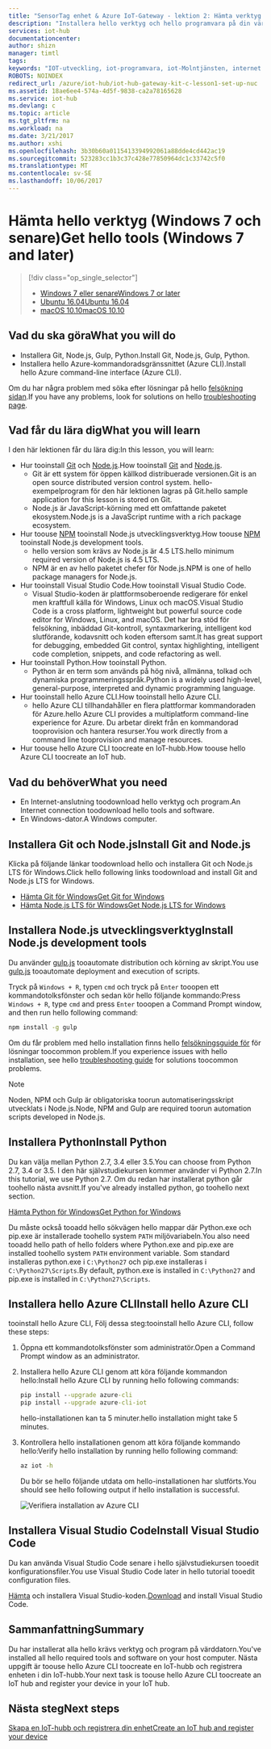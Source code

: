 ```yaml
---
title: "SensorTag enhet & Azure IoT-Gateway - lektion 2: Hämta verktyg (Windows) | Microsoft Docs"
description: "Installera hello verktyg och hello programvara på din värddator som kör Windows, skapar en IoT-hubb och registrera enheten i hello IoT-hubb."
services: iot-hub
documentationcenter: 
author: shizn
manager: timtl
tags: 
keywords: "IOT-utveckling, iot-programvara, iot-Molntjänsten, internet av saker programvara, azure cli, installera git för windows, gulp kör, node js windows, installera npm i windows, installera python i windows"
ROBOTS: NOINDEX
redirect_url: /azure/iot-hub/iot-hub-gateway-kit-c-lesson1-set-up-nuc
ms.assetid: 18ae6ee4-574a-4d5f-9838-ca2a78165628
ms.service: iot-hub
ms.devlang: c
ms.topic: article
ms.tgt_pltfrm: na
ms.workload: na
ms.date: 3/21/2017
ms.author: xshi
ms.openlocfilehash: 3b30b60a0115413394992061a88dde4cd442ac19
ms.sourcegitcommit: 523283cc1b3c37c428e77850964dc1c33742c5f0
ms.translationtype: MT
ms.contentlocale: sv-SE
ms.lasthandoff: 10/06/2017
---
```

# <a name="get-hello-tools-windows-7-and-later"></a><span data-ttu-id="fab7e-104">Hämta hello verktyg (Windows 7 och senare)</span><span class="sxs-lookup"><span data-stu-id="fab7e-104">Get hello tools (Windows 7 and later)</span></span>
> [!div class="op_single_selector"]
> * [<span data-ttu-id="fab7e-105">Windows 7 eller senare</span><span class="sxs-lookup"><span data-stu-id="fab7e-105">Windows 7 or later</span></span>](iot-hub-gateway-kit-c-lesson2-get-the-tools-win32.md)
> * [<span data-ttu-id="fab7e-106">Ubuntu 16.04</span><span class="sxs-lookup"><span data-stu-id="fab7e-106">Ubuntu 16.04</span></span>](iot-hub-gateway-kit-c-lesson2-get-the-tools-ubuntu.md)
> * [<span data-ttu-id="fab7e-107">macOS 10.10</span><span class="sxs-lookup"><span data-stu-id="fab7e-107">macOS 10.10</span></span>](iot-hub-gateway-kit-c-lesson2-get-the-tools-mac.md)

## <a name="what-you-will-do"></a><span data-ttu-id="fab7e-108">Vad du ska göra</span><span class="sxs-lookup"><span data-stu-id="fab7e-108">What you will do</span></span>

- <span data-ttu-id="fab7e-109">Installera Git, Node.js, Gulp, Python.</span><span class="sxs-lookup"><span data-stu-id="fab7e-109">Install Git, Node.js, Gulp, Python.</span></span>
- <span data-ttu-id="fab7e-110">Installera hello Azure-kommandoradsgränssnittet (Azure CLI).</span><span class="sxs-lookup"><span data-stu-id="fab7e-110">Install hello Azure command-line interface (Azure CLI).</span></span> 

<span data-ttu-id="fab7e-111">Om du har några problem med söka efter lösningar på hello [felsökning sidan](iot-hub-gateway-kit-c-troubleshooting.md).</span><span class="sxs-lookup"><span data-stu-id="fab7e-111">If you have any problems, look for solutions on hello [troubleshooting page](iot-hub-gateway-kit-c-troubleshooting.md).</span></span>

## <a name="what-you-will-learn"></a><span data-ttu-id="fab7e-112">Vad får du lära dig</span><span class="sxs-lookup"><span data-stu-id="fab7e-112">What you will learn</span></span>

<span data-ttu-id="fab7e-113">I den här lektionen får du lära dig:</span><span class="sxs-lookup"><span data-stu-id="fab7e-113">In this lesson, you will learn:</span></span>

- <span data-ttu-id="fab7e-114">Hur tooinstall [Git](https://git-scm.com/) och [Node.js](https://nodejs.org/en/).</span><span class="sxs-lookup"><span data-stu-id="fab7e-114">How tooinstall [Git](https://git-scm.com/) and [Node.js](https://nodejs.org/en/).</span></span>
  - <span data-ttu-id="fab7e-115">Git är ett system för öppen källkod distribuerade versionen.</span><span class="sxs-lookup"><span data-stu-id="fab7e-115">Git is an open source distributed version control system.</span></span> <span data-ttu-id="fab7e-116">hello-exempelprogram för den här lektionen lagras på Git.</span><span class="sxs-lookup"><span data-stu-id="fab7e-116">hello sample application for this lesson is stored on Git.</span></span>
  - <span data-ttu-id="fab7e-117">Node.js är JavaScript-körning med ett omfattande paketet ekosystem.</span><span class="sxs-lookup"><span data-stu-id="fab7e-117">Node.js is a JavaScript runtime with a rich package ecosystem.</span></span>
- <span data-ttu-id="fab7e-118">Hur toouse [NPM](https://www.npmjs.com/) tooinstall Node.js utvecklingsverktyg.</span><span class="sxs-lookup"><span data-stu-id="fab7e-118">How toouse [NPM](https://www.npmjs.com/) tooinstall Node.js development tools.</span></span>
  - <span data-ttu-id="fab7e-119">hello version som krävs av Node.js är 4.5 LTS.</span><span class="sxs-lookup"><span data-stu-id="fab7e-119">hello minimum required version of Node.js is 4.5 LTS.</span></span>
  - <span data-ttu-id="fab7e-120">NPM är en av hello paketet chefer för Node.js.</span><span class="sxs-lookup"><span data-stu-id="fab7e-120">NPM is one of hello package managers for Node.js.</span></span>
- <span data-ttu-id="fab7e-121">Hur tooinstall Visual Studio Code.</span><span class="sxs-lookup"><span data-stu-id="fab7e-121">How tooinstall Visual Studio Code.</span></span>
  - <span data-ttu-id="fab7e-122">Visual Studio-koden är plattformsoberoende redigerare för enkel men kraftfull källa för Windows, Linux och macOS.</span><span class="sxs-lookup"><span data-stu-id="fab7e-122">Visual Studio Code is a cross platform, lightweight but powerful source code editor for Windows, Linux, and macOS.</span></span> <span data-ttu-id="fab7e-123">Det har bra stöd för felsökning, inbäddad Git-kontroll, syntaxmarkering, intelligent kod slutförande, kodavsnitt och koden eftersom samt.</span><span class="sxs-lookup"><span data-stu-id="fab7e-123">It has great support for debugging, embedded Git control, syntax highlighting, intelligent code completion, snippets, and code refactoring as well.</span></span>
- <span data-ttu-id="fab7e-124">Hur tooinstall Python.</span><span class="sxs-lookup"><span data-stu-id="fab7e-124">How tooinstall Python.</span></span>
  - <span data-ttu-id="fab7e-125">Python är en term som används på hög nivå, allmänna, tolkad och dynamiska programmeringsspråk.</span><span class="sxs-lookup"><span data-stu-id="fab7e-125">Python is a widely used high-level, general-purpose, interpreted and dynamic programming language.</span></span>
- <span data-ttu-id="fab7e-126">Hur tooinstall hello Azure CLI.</span><span class="sxs-lookup"><span data-stu-id="fab7e-126">How tooinstall hello Azure CLI.</span></span>
  - <span data-ttu-id="fab7e-127">hello Azure CLI tillhandahåller en flera plattformar kommandoraden för Azure.</span><span class="sxs-lookup"><span data-stu-id="fab7e-127">hello Azure CLI provides a multiplatform command-line experience for Azure.</span></span> <span data-ttu-id="fab7e-128">Du arbetar direkt från en kommandorad tooprovision och hantera resurser.</span><span class="sxs-lookup"><span data-stu-id="fab7e-128">You work directly from a command line tooprovision and manage resources.</span></span>
- <span data-ttu-id="fab7e-129">Hur toouse hello Azure CLI toocreate en IoT-hubb.</span><span class="sxs-lookup"><span data-stu-id="fab7e-129">How toouse hello Azure CLI toocreate an IoT hub.</span></span>

## <a name="what-you-need"></a><span data-ttu-id="fab7e-130">Vad du behöver</span><span class="sxs-lookup"><span data-stu-id="fab7e-130">What you need</span></span>

- <span data-ttu-id="fab7e-131">En Internet-anslutning toodownload hello verktyg och program.</span><span class="sxs-lookup"><span data-stu-id="fab7e-131">An Internet connection toodownload hello tools and software.</span></span>
- <span data-ttu-id="fab7e-132">En Windows-dator.</span><span class="sxs-lookup"><span data-stu-id="fab7e-132">A Windows computer.</span></span>

## <a name="install-git-and-nodejs"></a><span data-ttu-id="fab7e-133">Installera Git och Node.js</span><span class="sxs-lookup"><span data-stu-id="fab7e-133">Install Git and Node.js</span></span>

<span data-ttu-id="fab7e-134">Klicka på följande länkar toodownload hello och installera Git och Node.js LTS för Windows.</span><span class="sxs-lookup"><span data-stu-id="fab7e-134">Click hello following links toodownload and install Git and Node.js LTS for Windows.</span></span>

- [<span data-ttu-id="fab7e-135">Hämta Git för Windows</span><span class="sxs-lookup"><span data-stu-id="fab7e-135">Get Git for Windows</span></span>](https://git-scm.com/download/win/)
- [<span data-ttu-id="fab7e-136">Hämta Node.js LTS för Windows</span><span class="sxs-lookup"><span data-stu-id="fab7e-136">Get Node.js LTS for Windows</span></span>](https://nodejs.org/en/)

## <a name="install-nodejs-development-tools"></a><span data-ttu-id="fab7e-137">Installera Node.js utvecklingsverktyg</span><span class="sxs-lookup"><span data-stu-id="fab7e-137">Install Node.js development tools</span></span>

<span data-ttu-id="fab7e-138">Du använder [gulp.js](http://gulpjs.com/) tooautomate distribution och körning av skript.</span><span class="sxs-lookup"><span data-stu-id="fab7e-138">You use [gulp.js](http://gulpjs.com/) tooautomate deployment and execution of scripts.</span></span>

<span data-ttu-id="fab7e-139">Tryck på `Windows + R`, typen `cmd` och tryck på `Enter` tooopen ett kommandotolksfönster och sedan kör hello följande kommando:</span><span class="sxs-lookup"><span data-stu-id="fab7e-139">Press `Windows + R`, type `cmd` and press `Enter` tooopen a Command Prompt window, and then run hello following command:</span></span>

```cmd
npm install -g gulp
```

<span data-ttu-id="fab7e-140">Om du får problem med hello installation finns hello [felsökningsguide för](iot-hub-gateway-kit-c-troubleshooting.md) för lösningar toocommon problem.</span><span class="sxs-lookup"><span data-stu-id="fab7e-140">If you experience issues with hello installation, see hello [troubleshooting guide](iot-hub-gateway-kit-c-troubleshooting.md) for solutions toocommon problems.</span></span>

> [!Note]
> <span data-ttu-id="fab7e-141">Noden, NPM och Gulp är obligatoriska toorun automatiseringsskript utvecklats i Node.js.</span><span class="sxs-lookup"><span data-stu-id="fab7e-141">Node, NPM and Gulp are required toorun automation scripts developed in Node.js.</span></span>

## <a name="install-python"></a><span data-ttu-id="fab7e-142">Installera Python</span><span class="sxs-lookup"><span data-stu-id="fab7e-142">Install Python</span></span>

<span data-ttu-id="fab7e-143">Du kan välja mellan Python 2.7, 3.4 eller 3.5.</span><span class="sxs-lookup"><span data-stu-id="fab7e-143">You can choose from Python 2.7, 3.4 or 3.5.</span></span> <span data-ttu-id="fab7e-144">I den här självstudiekursen kommer använder vi Python 2.7.</span><span class="sxs-lookup"><span data-stu-id="fab7e-144">In this tutorial, we use Python 2.7.</span></span> <span data-ttu-id="fab7e-145">Om du redan har installerat python går toohello nästa avsnitt.</span><span class="sxs-lookup"><span data-stu-id="fab7e-145">If you've already installed python, go toohello next section.</span></span>

[<span data-ttu-id="fab7e-146">Hämta Python för Windows</span><span class="sxs-lookup"><span data-stu-id="fab7e-146">Get Python for Windows</span></span>](https://www.python.org/downloads/)

<span data-ttu-id="fab7e-147">Du måste också tooadd hello sökvägen hello mappar där Python.exe och pip.exe är installerade toohello system `PATH` miljövariabeln.</span><span class="sxs-lookup"><span data-stu-id="fab7e-147">You also need tooadd hello path of hello folders where Python.exe and pip.exe are installed toohello system `PATH` environment variable.</span></span> <span data-ttu-id="fab7e-148">Som standard installeras python.exe i `C:\Python27` och pip.exe installeras i `C:\Python27\Scripts`.</span><span class="sxs-lookup"><span data-stu-id="fab7e-148">By default, python.exe is installed in `C:\Python27` and pip.exe is installed in `C:\Python27\Scripts`.</span></span>

## <a name="install-hello-azure-cli"></a><span data-ttu-id="fab7e-149">Installera hello Azure CLI</span><span class="sxs-lookup"><span data-stu-id="fab7e-149">Install hello Azure CLI</span></span>

<span data-ttu-id="fab7e-150">tooinstall hello Azure CLI, Följ dessa steg:</span><span class="sxs-lookup"><span data-stu-id="fab7e-150">tooinstall hello Azure CLI, follow these steps:</span></span>

1. <span data-ttu-id="fab7e-151">Öppna ett kommandotolksfönster som administratör.</span><span class="sxs-lookup"><span data-stu-id="fab7e-151">Open a Command Prompt window as an administrator.</span></span>

2. <span data-ttu-id="fab7e-152">Installera hello Azure CLI genom att köra följande kommandon hello:</span><span class="sxs-lookup"><span data-stu-id="fab7e-152">Install hello Azure CLI by running hello following commands:</span></span>

   ```cmd
   pip install --upgrade azure-cli
   pip install --upgrade azure-cli-iot
   ```

   <span data-ttu-id="fab7e-153">hello-installationen kan ta 5 minuter.</span><span class="sxs-lookup"><span data-stu-id="fab7e-153">hello installation might take 5 minutes.</span></span>

3. <span data-ttu-id="fab7e-154">Kontrollera hello installationen genom att köra följande kommando hello:</span><span class="sxs-lookup"><span data-stu-id="fab7e-154">Verify hello installation by running hello following command:</span></span>

   ```cmd
   az iot -h
   ```

   <span data-ttu-id="fab7e-155">Du bör se hello följande utdata om hello-installationen har slutförts.</span><span class="sxs-lookup"><span data-stu-id="fab7e-155">You should see hello following output if hello installation is successful.</span></span>

   ![Verifiera installation av Azure CLI](media/iot-hub-gateway-kit-lessons/lesson2/az_iot_help_win.png)

## <a name="install-visual-studio-code"></a><span data-ttu-id="fab7e-157">Installera Visual Studio Code</span><span class="sxs-lookup"><span data-stu-id="fab7e-157">Install Visual Studio Code</span></span>

<span data-ttu-id="fab7e-158">Du kan använda Visual Studio Code senare i hello självstudiekursen tooedit konfigurationsfiler.</span><span class="sxs-lookup"><span data-stu-id="fab7e-158">You use Visual Studio Code later in hello tutorial tooedit configuration files.</span></span>

<span data-ttu-id="fab7e-159">[Hämta](https://code.visualstudio.com/docs/setup/windows) och installera Visual Studio-koden.</span><span class="sxs-lookup"><span data-stu-id="fab7e-159">[Download](https://code.visualstudio.com/docs/setup/windows) and install Visual Studio Code.</span></span>

## <a name="summary"></a><span data-ttu-id="fab7e-160">Sammanfattning</span><span class="sxs-lookup"><span data-stu-id="fab7e-160">Summary</span></span>

<span data-ttu-id="fab7e-161">Du har installerat alla hello krävs verktyg och program på värddatorn.</span><span class="sxs-lookup"><span data-stu-id="fab7e-161">You've installed all hello required tools and software on your host computer.</span></span> <span data-ttu-id="fab7e-162">Nästa uppgift är toouse hello Azure CLI toocreate en IoT-hubb och registrera enheten i din IoT-hubb.</span><span class="sxs-lookup"><span data-stu-id="fab7e-162">Your next task is toouse hello Azure CLI toocreate an IoT hub and register your device in your IoT hub.</span></span>

## <a name="next-steps"></a><span data-ttu-id="fab7e-163">Nästa steg</span><span class="sxs-lookup"><span data-stu-id="fab7e-163">Next steps</span></span>
[<span data-ttu-id="fab7e-164">Skapa en IoT-hubb och registrera din enhet</span><span class="sxs-lookup"><span data-stu-id="fab7e-164">Create an IoT hub and register your device</span></span>](iot-hub-gateway-kit-c-lesson2-register-device.md)

